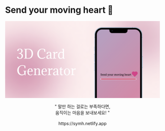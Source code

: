 # Send your moving heart 💖

![](./README.assets/main.png)

<p align="center">
  " 말만 하는 걸로는 부족하다면,
  <br />
  움직이는 마음을 보내보세요! "
	<br />
  <br />
  https://symh.netlify.app
</p>
